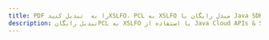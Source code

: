 ---title: PDF را به  تبدیل کنیدXSLFO، PCL به XSLFO مبدل رایگان یا Java SDKdescription: تبدیل رایگانPCL به XSLFO با استفاده از Java Cloud APIs & SDK همچنین اسناد PDF را در Cloud ایجاد، ویرایش و رندر کنید.---